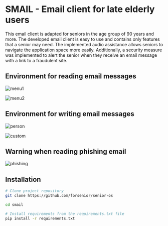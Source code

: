 # SMAIL - Email client for late elderly users

This email client is adapted for seniors in the age group of 90 years and more. 
The developed email client is easy to use and contains only features that a senior may need. 
The implemented audio assistance allows seniors to navigate the application space more easily. 
Additionally, a security measure was implemented to alert the senior when they receive an email message with a link to
a fraudulent site.

## Environment for reading email messages
![menu1](https://github.com/forsenior/senior-os/blob/main/smail/screens/smail_reading_email_menu_1.png)

![menu2](https://github.com/forsenior/senior-os/blob/main/smail/screens/smail_reading_email_menu_2.png)

## Environment for writing email messages
![person](https://github.com/forsenior/senior-os/blob/main/smail/screens/smail_writing_email.png)

![custom](https://github.com/forsenior/senior-os/blob/main/smail/screens/smail_custom_writing_email.png)

## Warning when reading phishing email
![phishing](https://github.com/forsenior/senior-os/blob/main/smail/screens/smail_phishing_email.png)

## Installation
```bash
# Clone project repository
git clone https://github.com/forsenior/senior-os

cd smail

# Install requirements from the requirements.txt file
pip install -r requirements.txt
```